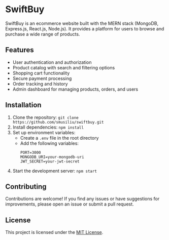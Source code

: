 # SwiftBuy

SwiftBuy is an ecommerce website built with the MERN stack (MongoDB, Express.js, React.js, Node.js). It provides a platform for users to browse and purchase a wide range of products.

## Features

- User authentication and authorization
- Product catalog with search and filtering options
- Shopping cart functionality
- Secure payment processing
- Order tracking and history
- Admin dashboard for managing products, orders, and users

## Installation

1. Clone the repository: `git clone https://github.com/smusiliu/swiftbuy.git`
2. Install dependencies: `npm install`
3. Set up environment variables:
     - Create a `.env` file in the root directory
     - Add the following variables:
         ```
         PORT=3000
         MONGODB_URI=your-mongodb-uri
         JWT_SECRET=your-jwt-secret
         ```
4. Start the development server: `npm start`

## Contributing

Contributions are welcome! If you find any issues or have suggestions for improvements, please open an issue or submit a pull request.

## License

This project is licensed under the [MIT License](https://opensource.org/licenses/MIT).
